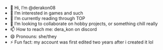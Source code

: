 - 👋 Hi, I’m @derakon08
- 👀 I’m interested in games and such
- 🌱 I’m currently reading through TOP
- 💞️ I’m looking to collaborate on hobby projects, or something chill really
- 📫 How to reach me: dera_kon on discord
- 😄 Pronouns: she/they
- ⚡ Fun fact: my account was first edited two years after i created it lol

<!---
derakon08/derakon08 is a ✨ special ✨ repository because its `README.md` (this file) appears on your GitHub profile.
You can click the Preview link to take a look at your changes.
--->
